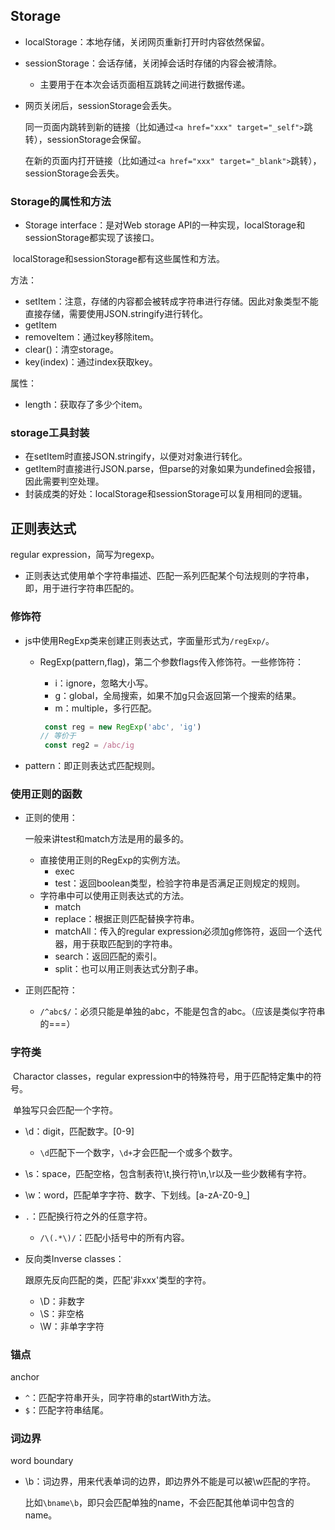 ## Storage

* localStorage：本地存储，关闭网页重新打开时内容依然保留。

* sessionStorage：会话存储，关闭掉会话时存储的内容会被清除。

  * 主要用于在本次会话页面相互跳转之间进行数据传递。

* 网页关闭后，sessionStorage会丢失。

  同一页面内跳转到新的链接（比如通过`<a href="xxx" target="_self">`跳转），sessionStorage会保留。

  在新的页面内打开链接（比如通过`<a href="xxx" target="_blank">`跳转），sessionStorage会丢失。

### Storage的属性和方法

* Storage interface：是对Web storage API的一种实现，localStorage和sessionStorage都实现了该接口。

​	localStorage和sessionStorage都有这些属性和方法。

方法：

* setItem：注意，存储的内容都会被转成字符串进行存储。因此对象类型不能直接存储，需要使用JSON.stringify进行转化。
* getItem
* removeItem：通过key移除item。
* clear()：清空storage。
* key(index)：通过index获取key。

属性：

* length：获取存了多少个item。

### storage工具封装

* 在setItem时直接JSON.stringify，以便对对象进行转化。
* getItem时直接进行JSON.parse，但parse的对象如果为undefined会报错，因此需要判空处理。
* 封装成类的好处：localStorage和sessionStorage可以复用相同的逻辑。

## 正则表达式

regular expression，简写为regexp。

* 正则表达式使用单个字符串描述、匹配一系列匹配某个句法规则的字符串，即，用于进行字符串匹配的。

### 修饰符

* js中使用RegExp类来创建正则表达式，字面量形式为`/regExp/`。

  * RegExp(pattern,flag)，第二个参数flags传入修饰符。一些修饰符：

    * i：ignore，忽略大小写。
    * g：global，全局搜索，如果不加g只会返回第一个搜索的结果。
    * m：multiple，多行匹配。

    ```js
     const reg = new RegExp('abc', 'ig')
    // 等价于 
     const reg2 = /abc/ig
    ```

* pattern：即正则表达式匹配规则。

### 使用正则的函数

* 正则的使用：

  一般来讲test和match方法是用的最多的。

  * 直接使用正则的RegExp的实例方法。
    * exec 
    * test：返回boolean类型，检验字符串是否满足正则规定的规则。
  * 字符串中可以使用正则表达式的方法。
    * match
    * replace：根据正则匹配替换字符串。
    * matchAll：传入的regular expression必须加g修饰符，返回一个迭代器，用于获取匹配到的字符串。
    * search：返回匹配的索引。
    * split：也可以用正则表达式分割子串。

* 正则匹配符：

  * `/^abc$/`：必须只能是单独的abc，不能是包含的abc。（应该是类似字符串的===）

### 字符类

​	Charactor classes，regular expression中的特殊符号，用于匹配特定集中的符号。

​	单独写只会匹配一个字符。

* \d：digit，匹配数字。[0-9]

  * `\d`匹配下一个数字，`\d+`才会匹配一个或多个数字。

* \s：space，匹配空格，包含制表符\t,换行符\n,\r以及一些少数稀有字符。

* \w：word，匹配单字字符、数字、下划线。[a-zA-Z0-9_]

* `.`：匹配换行符之外的任意字符。

  * `/\(.*\)/`：匹配小括号中的所有内容。

* 反向类Inverse classes：

  跟原先反向匹配的类，匹配'非xxx'类型的字符。

  * \D：非数字
  * \S：非空格
  * \W：非单字字符

### 锚点

anchor

* `^`：匹配字符串开头，同字符串的startWith方法。
* `$`：匹配字符串结尾。

### 词边界

word boundary

* \b：词边界，用来代表单词的边界，即边界外不能是可以被\w匹配的字符。

  比如`\bname\b`，即只会匹配单独的name，不会匹配其他单词中包含的name。

  